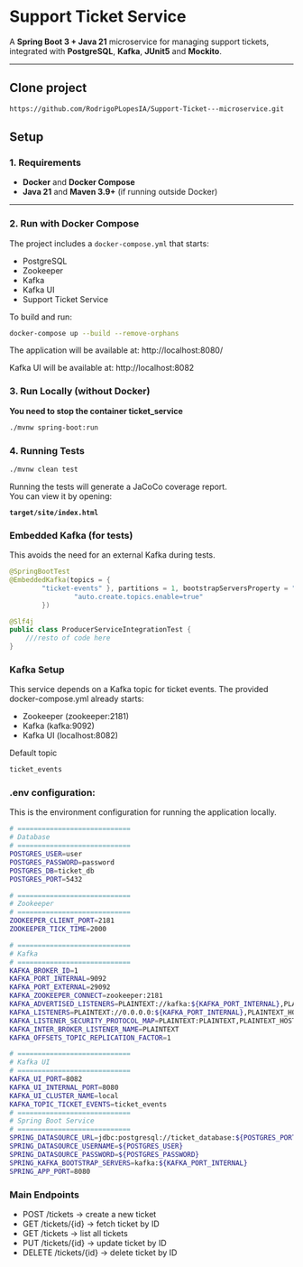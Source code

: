 # Support Ticket Service

A **Spring Boot 3 + Java 21** microservice for managing support tickets, integrated with **PostgreSQL**, **Kafka**, **JUnit5** and **Mockito**.

---


## Clone project 
```bash 
https://github.com/RodrigoPLopesIA/Support-Ticket---microservice.git
```
## Setup

### 1. Requirements

- **Docker** and **Docker Compose**
- **Java 21** and **Maven 3.9+** (if running outside Docker)

---

### 2. Run with Docker Compose

The project includes a `docker-compose.yml` that starts:

- PostgreSQL
- Zookeeper
- Kafka
- Kafka UI
- Support Ticket Service

To build and run:

```bash
docker-compose up --build --remove-orphans
```

The application will be available at:
http://localhost:8080/

Kafka UI will be available at:
http://localhost:8082

### 3. Run Locally (without Docker)

**You need to stop the container ticket_service**

```bash
./mvnw spring-boot:run
```

### 4. Running Tests

```bash
./mvnw clean test

```
Running the tests will generate a JaCoCo coverage report.  
You can view it by opening:

**`target/site/index.html`**

### Embedded Kafka (for tests)
This avoids the need for an external Kafka during tests.
```java 
@SpringBootTest
@EmbeddedKafka(topics = {
        "ticket-events" }, partitions = 1, bootstrapServersProperty = "spring.kafka.bootstrap-servers", brokerProperties = {
                "auto.create.topics.enable=true"
        })

@Slf4j
public class ProducerServiceIntegrationTest {
    ///resto of code here
}
```
### Kafka Setup

This service depends on a Kafka topic for ticket events.
The provided docker-compose.yml already starts:

- Zookeeper (zookeeper:2181)
- Kafka (kafka:9092)
- Kafka UI (localhost:8082)

Default topic

```bash
ticket_events
```

### .env configuration:
This is the environment configuration for running the application locally.

```bash
# ============================
# Database
# ============================
POSTGRES_USER=user
POSTGRES_PASSWORD=password
POSTGRES_DB=ticket_db
POSTGRES_PORT=5432

# ============================
# Zookeeper
# ============================
ZOOKEEPER_CLIENT_PORT=2181
ZOOKEEPER_TICK_TIME=2000

# ============================
# Kafka
# ============================
KAFKA_BROKER_ID=1
KAFKA_PORT_INTERNAL=9092
KAFKA_PORT_EXTERNAL=29092
KAFKA_ZOOKEEPER_CONNECT=zookeeper:2181
KAFKA_ADVERTISED_LISTENERS=PLAINTEXT://kafka:${KAFKA_PORT_INTERNAL},PLAINTEXT_HOST://localhost:${KAFKA_PORT_EXTERNAL}
KAFKA_LISTENERS=PLAINTEXT://0.0.0.0:${KAFKA_PORT_INTERNAL},PLAINTEXT_HOST://0.0.0.0:${KAFKA_PORT_EXTERNAL}
KAFKA_LISTENER_SECURITY_PROTOCOL_MAP=PLAINTEXT:PLAINTEXT,PLAINTEXT_HOST:PLAINTEXT
KAFKA_INTER_BROKER_LISTENER_NAME=PLAINTEXT
KAFKA_OFFSETS_TOPIC_REPLICATION_FACTOR=1

# ============================
# Kafka UI
# ============================
KAFKA_UI_PORT=8082
KAFKA_UI_INTERNAL_PORT=8080
KAFKA_UI_CLUSTER_NAME=local
KAFKA_TOPIC_TICKET_EVENTS=ticket_events
# ============================
# Spring Boot Service
# ============================
SPRING_DATASOURCE_URL=jdbc:postgresql://ticket_database:${POSTGRES_PORT}/${POSTGRES_DB}
SPRING_DATASOURCE_USERNAME=${POSTGRES_USER}
SPRING_DATASOURCE_PASSWORD=${POSTGRES_PASSWORD}
SPRING_KAFKA_BOOTSTRAP_SERVERS=kafka:${KAFKA_PORT_INTERNAL}
SPRING_APP_PORT=8080

```

### Main Endpoints

- POST /tickets → create a new ticket
- GET /tickets/{id} → fetch ticket by ID
- GET /tickets → list all tickets
- PUT /tickets/{id} → update ticket by ID
- DELETE /tickets/{id} → delete ticket by ID